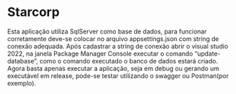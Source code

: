 # Starcorp
Esta aplicação utiliza SqlServer como base de dados, para funcionar corretamente deve-se colocar no arquivo appsettings.json com string de conexão adequada.
Após cadastrar a string de conexão abrir o visual studio 2022, na janela Package Manager Console executar o comando “update-database”, como o comando executado o banco de dados estará criado.
Agora basta apenas executar a aplicação, seja em debug ou gerando um executável em release, pode-se testar utilizando o swagger ou Postman(por exemplo).

 

